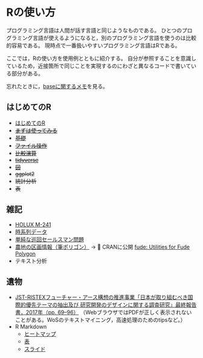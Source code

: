 # Rの使い方

プログラミング言語は人間が話す言語と同じようなものである。
ひとつのプログラミング言語が使えるようになると，別のプログラミング言語を使うのは比較的容易である。
現時点で一番扱いやすいプログラミング言語はRである。

ここでは，Rの使い方を使用例とともに紹介する。
自分が参照することを意識しているため，近接箇所で同じことを実現するのにわざと異なるコードで書いている部分がある。

忘れたときに，[baseに関するメモ](https://takeshinishimura.github.io/howtouseR/base.html)を見る。

## はじめてのR

- [はじめてのR](https://takeshinishimura.github.io/howtouseR/)
- ~~[まずは使ってみる](https://takeshinishimura.github.io/howtouseR/letsgetstarted.html)~~
- ~~[基礎](https://takeshinishimura.github.io/howtouseR/basics.html)~~
- ~~[ファイル操作](https://takeshinishimura.github.io/howtouseR/file_manipulation.html)~~
- ~~[比較演算](https://takeshinishimura.github.io/howtouseR/comparison.html)~~
- ~~[tidyverse](https://takeshinishimura.github.io/howtouseR/tidyverse.html)~~
- ~~[図](https://takeshinishimura.github.io/howtouseR/plot.html)~~
- ~~ggplot2~~
- ~~統計分析~~
- ~~表~~

## 雑記

- [HOLUX M-241](https://takeshinishimura.github.io/howtouseR/m-241.html)
- [時系列データ](https://takeshinishimura.github.io/howtouseR/ts.html)
- [単純な巡回セールスマン問題](https://takeshinishimura.github.io/howtouseR/tsp.html)
- [農地の区画情報（筆ポリゴン）](https://takeshinishimura.github.io/howtouseR/fude_polygon.html) -> 🎉 CRANに公開 [fude: Utilities for Fude Polygon](https://CRAN.R-project.org/package=fude)
- テキスト分析

## 遺物

- [JST-RISTEXフューチャー・アース構想の推進事業「日本が取り組むべき国際的優先テーマの抽出及び 研究開発のデザインに関する調査研究」最終報告書，2017年（pp. 69–96）](https://www.chikyu.ac.jp/future_earth/ristex/outputs/ABCDE-2_finalreport.pdf) （WebブラウザではPDFが正しく表示されないことがある。WoSのテキストマイニング，高速処理のためのtipsなど。）
- R Markdown
  + [ヒートマップ](https://www.chikyu.ac.jp/future_earth/ristex/WoS/cluster/noun+name_abstract_each_freqtop1000_k10_20_allauthors_tfidf/)
  + [表](https://www.chikyu.ac.jp/future_earth/ristex/handout/DT21A.html)
  + [スライド](https://takeshinishimura.github.io/)
